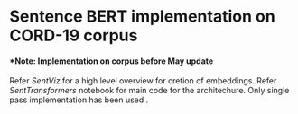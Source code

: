 # Sentence BERT implementation on CORD-19 corpus
#### *Note: Implementation on corpus before May update

Refer *SentViz* for a high level overview for cretion of embeddings.
Refer *SentTransformers* notebook for main code for the architechure.
Only single pass implementation has been used .
